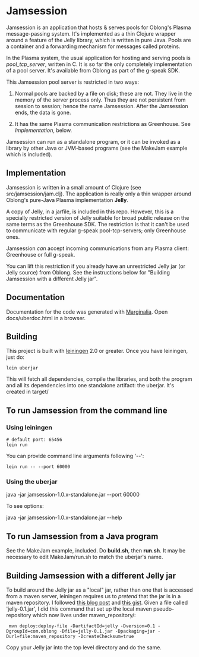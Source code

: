 # Jamsession

Jamsession is an application that hosts & serves pools for Oblong's Plasma message-passing system.  It's implemented as a thin Clojure wrapper around a feature of the Jelly library, which is written in pure Java.  Pools are a container and a forwarding mechanism for messages called proteins. 

In the Plasma system, the usual application for hosting and serving pools is *pool_tcp_server*, written in C.  It is so far the only completely implementation of a pool server. It's available from Oblong as part of the g-speak SDK. 

This Jamsession pool server is restricted in two ways:

1. Normal pools are backed by a file on disk; these are not.  They live in the memory of the server process only.  Thus they are not persistent from session to session; hence the name Jamsession.  After the Jamsession ends, the data is gone.

2. It has the same Plasma communication restrictions as Greenhouse.  See *Implementation*, below.

Jamsession can run as a standalone program, or it can be invoked as a library by other Java or JVM-based programs (see the MakeJam example which is included).


## Implementation

Jamsession is written in a small amount of Clojure (see src/jamsession/jam.clj).  The application is really only a thin wrapper around Oblong's pure-Java Plasma implementation **Jelly**.

A copy of Jelly, in a jarfile, is included in this repo.  However, this is a specially restricted version of Jelly suitable for broad public release on the same terms as the Greenhouse SDK.  The restriction is that it can't be used to communicate with regular g-speak pool-tcp-servers; only Greenhouse ones. 

Jamsession _can_ accept incoming communications from any Plasma client: Greenhouse or full g-speak. 

You can lift this restriction if you already have an unrestricted Jelly jar (or Jelly source) from Oblong.  See the instructions below for "Building Jamsession with a different Jelly jar".


## Documentation

Documentation for the code was generated with [Marginalia](https://github.com/fogus/marginalia).  Open docs/uberdoc.html in a browser.


## Building

This project is built with [leiningen](https://github.com/technomancy/leiningen) 2.0 or greater.  Once you have leiningen, just do:

    lein uberjar

This will fetch all dependencies, compile the libraries, and both the program and all its dependencies into one standalone artifact: the uberjar.  It's created in target/


## To run Jamsession from the command line

### Using leiningen

    # default port: 65456
    lein run

You can provide command line arguments following '--':

    lein run -- --port 60000

### Using the uberjar

  java -jar jamsession-1.0.x-standalone.jar --port 60000

To see options:

  java -jar jamsession-1.0.x-standalone.jar --help


## To run Jamsession from a Java program

See the MakeJam example, included.  Do **build.sh**, then **run.sh**.  It may be necessary to edit MakeJam/run.sh to match the uberjar's name.


## Building Jamsession with a different Jelly jar

To build around the Jelly jar as a "local" jar, rather than one that is accessed from a maven server, leiningen requires us to *pretend* that the jar is in a maven repository.  I followed [this blog post](http://www.pgrs.net/2011/10/30/using-local-jars-with-leiningen/) and [this gist](https://gist.github.com/stuartsierra/3062743).  Given a file called 'jelly-0.1.jar', I did this command that set up the local maven pseudo-repository which now lives under maven_repository/:

     mvn deploy:deploy-file -DartifactId=jelly -Dversion=0.1 -DgroupId=com.oblong -Dfile=jelly-0.1.jar -Dpackaging=jar -Durl=file:maven_repository -DcreateChecksum=true

Copy your Jelly jar into the top level directory and do the same.





